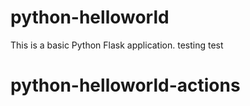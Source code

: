 # python-helloworld

This is a basic Python Flask application.
testing
test
# python-helloworld-actions
